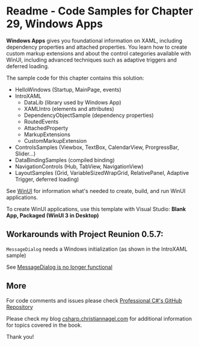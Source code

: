 # Readme - Code Samples for Chapter 29, Windows Apps

**Windows Apps** gives you foundational information on XAML, including dependency properties and attached properties. You learn how to create custom markup extensions and about the control categories available with WinUI, including advanced techniques such as adaptive triggers and deferred loading.

The sample code for this chapter contains this solution:

* HelloWindows (Startup, MainPage, events)
* IntroXAML
    * DataLib (library used by Windows App)
    * XAMLIntro (elements and attributes)
    * DependencyObjectSample (dependency properties)
    * RoutedEvents
    * AttachedProperty
    * MarkupExtensions
    * CustomMarkupExtension
* ControlsSamples (Viewbox, TextBox, CalendarView, ProrgressBar, Slider...)
* DataBindingSamples (compiled binding)
* NavigationControls (Hub, TabView, NavigationView)
* LayoutSamples (Grid, VariableSizedWrapGrid, RelativePanel, Adaptive Trigger, deferred loading)

See [WinUI](../../WinUI.md) for information what's needed to create, build, and run WinUI applications.

To create WinUI applications, use this template with Visual Studio: **Blank App, Packaged (WinUI 3 in Desktop)**

## Workarounds with Project Reunion 0.5.7:

`MessageDialog` needs a Windows initialization (as shown in the IntroXAML sample)

See [MessageDialog is no longer functional](https://github.com/microsoft/microsoft-ui-xaml/issues/4167)

## More
 
For code comments and issues please check [Professional C#'s GitHub Repository](https://github.com/ProfessionalCSharp/ProfessionalCSharp7)

Please check my blog [csharp.christiannagel.com](https://csharp.christiannagel.com "csharp.christiannagel.com") for additional information for topics covered in the book.

Thank you!